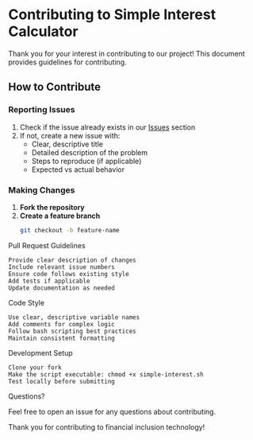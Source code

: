# Contributing to Simple Interest Calculator

Thank you for your interest in contributing to our project! This document provides guidelines for contributing.

## How to Contribute

### Reporting Issues

1. Check if the issue already exists in our [Issues](../../issues) section
2. If not, create a new issue with:
   - Clear, descriptive title
   - Detailed description of the problem
   - Steps to reproduce (if applicable)
   - Expected vs actual behavior

### Making Changes

1. **Fork the repository**
2. **Create a feature branch**
   ```bash
   git checkout -b feature-name
Pull Request Guidelines

    Provide clear description of changes
    Include relevant issue numbers
    Ensure code follows existing style
    Add tests if applicable
    Update documentation as needed

Code Style

    Use clear, descriptive variable names
    Add comments for complex logic
    Follow bash scripting best practices
    Maintain consistent formatting

Development Setup

    Clone your fork
    Make the script executable: chmod +x simple-interest.sh
    Test locally before submitting

Questions?

Feel free to open an issue for any questions about contributing.

Thank you for contributing to financial inclusion technology!
